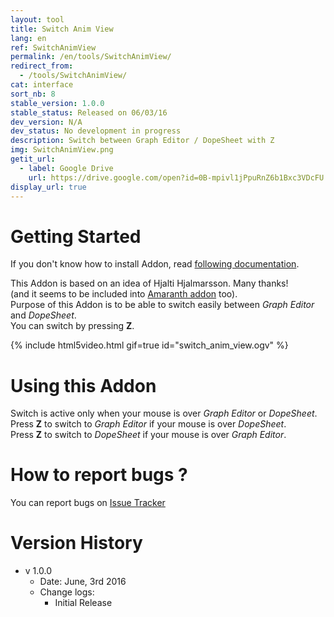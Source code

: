 ```yaml
---
layout: tool
title: Switch Anim View
lang: en
ref: SwitchAnimView
permalink: /en/tools/SwitchAnimView/
redirect_from:
  - /tools/SwitchAnimView/
cat: interface
sort_nb: 8
stable_version: 1.0.0
stable_status: Released on 06/03/16
dev_version: N/A
dev_status: No development in progress
description: Switch between Graph Editor / DopeSheet with Z
img: SwitchAnimView.png
getit_url:
  - label: Google Drive
    url: https://drive.google.com/open?id=0B-mpivl1jPpuRnZ6b1Bxc3VDcFU
display_url: true
---
```


# Getting Started
If you don't know how to install Addon, read [following documentation][1].  

This Addon is based on an idea of Hjalti Hjalmarsson. Many thanks!  
(and it seems to be included into [Amaranth addon][3] too).  
Purpose of this Addon is to be able to switch easily between *Graph Editor* and *DopeSheet*.  
You can switch by pressing **Z**.  

{% include html5video.html gif=true id="switch_anim_view.ogv" %}

# Using this Addon
Switch is active only when your mouse is over *Graph Editor* or *DopeSheet*.  
Press **Z** to switch to *Graph Editor* if your mouse is over *DopeSheet*.  
Press **Z** to switch to *DopeSheet* if your mouse is over *Graph Editor*.  

# How to report bugs ?
You can report bugs on [Issue Tracker][2]

# Version History
* v 1.0.0
  * Date: June, 3rd 2016
  * Change logs:
    * Initial Release

[1]: {{site.base_url}}/en/AddonInstallation/
[2]: https://github.com/julienduroure/SwitchAnimView/issues/
[3]: http://pablovazquez.org/amaranth/
